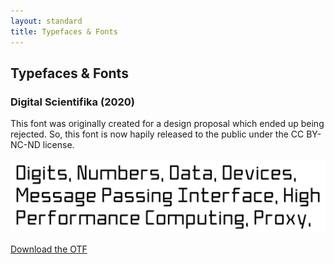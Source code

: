 ```yaml
---
layout: standard
title: Typefaces & Fonts
---
```


## Typefaces & Fonts

### Digital Scientifika (2020)
This font was originally created for a design proposal which ended up being rejected.  So, this font is now hapily released to the public under the CC BY-NC-ND license.

![A preview of the aforementioned font, showing words like 'Digits', 'Numbers', 'Data', and 'Devices'.](res/digital_fontpreview.png)

[Download the OTF](res/digital-scientifika.otf)
